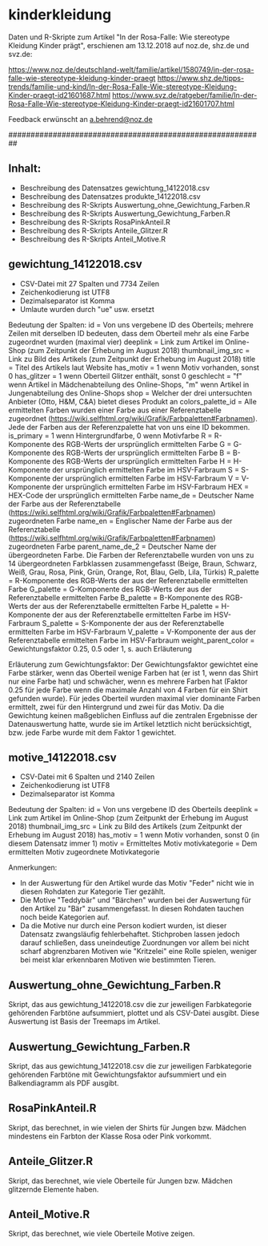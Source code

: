 # kinderkleidung
Daten und R-Skripte zum Artikel "In der Rosa-Falle: Wie stereotype Kleidung Kinder prägt",
erschienen am 13.12.2018 auf noz.de, shz.de und svz.de:

https://www.noz.de/deutschland-welt/familie/artikel/1580749/in-der-rosa-falle-wie-stereotype-kleidung-kinder-praegt
https://www.shz.de/tipps-trends/familie-und-kind/In-der-Rosa-Falle-Wie-stereotype-Kleidung-Kinder-praegt-id21601687.html
https://www.svz.de/ratgeber/familie/In-der-Rosa-Falle-Wie-stereotype-Kleidung-Kinder-praegt-id21601707.html

Feedback erwünscht an a.behrend@noz.de

##########################################################

## Inhalt:
* Beschreibung des Datensatzes gewichtung_14122018.csv
* Beschreibung des Datensatzes produkte_14122018.csv
* Beschreibung des R-Skripts Auswertung_ohne_Gewichtung_Farben.R
* Beschreibung des R-Skripts Auswertung_Gewichtung_Farben.R
* Beschreibung des R-Skripts RosaPinkAnteil.R
* Beschreibung des R-Skripts Anteile_Glitzer.R
* Beschreibung des R-Skripts Anteil_Motive.R 

## gewichtung_14122018.csv

* CSV-Datei mit 27 Spalten und 7734 Zeilen
* Zeichenkodierung ist UTF8
* Dezimalseparator ist Komma
* Umlaute wurden durch "ue" usw. ersetzt

Bedeutung der Spalten:
id = Von uns vergebene ID des Oberteils; mehrere Zeilen mit derselben ID bedeuten, dass dem Oberteil mehr als eine Farbe zugeordnet wurden (maximal vier)
deeplink = Link zum Artikel im Online-Shop (zum Zeitpunkt der Erhebung im August 2018)
thumbnail_img_src = Link zu Bild des Artikels (zum Zeitpunkt der Erhebung im August 2018)
title = Titel des Artikels laut Website 
has_motiv = 1 wenn Motiv vorhanden, sonst 0
has_glitzer = 1 wenn Oberteil Glitzer enthält, sonst 0
geschlecht = "f" wenn Artikel in Mädchenabteilung des Online-Shops, "m" wenn Artikel in Jungenabteilung des Online-Shops
shop = Welcher der drei untersuchten Anbieter (Otto, H&M, C&A) bietet dieses Produkt an
colors_palette_id = Alle ermittelten Farben wurden einer Farbe aus einer Referenztabelle zugeordnet (https://wiki.selfhtml.org/wiki/Grafik/Farbpaletten#Farbnamen). Jede der Farben aus der Referenzpalette hat von uns eine ID bekommen.
is_primary = 1 wenn Hintergrundfarbe, 0 wenn Motivfarbe
R = R-Komponente des RGB-Werts der ursprünglich ermittelten Farbe
G = G-Komponente des RGB-Werts der ursprünglich ermittelten Farbe
B = B-Komponente des RGB-Werts der ursprünglich ermittelten Farbe
H = H-Komponente der ursprünglich ermittelten Farbe im HSV-Farbraum
S = S-Komponente der ursprünglich ermittelten Farbe im HSV-Farbraum
V = V-Komponente der ursprünglich ermittelten Farbe im HSV-Farbraum
HEX = HEX-Code der ursprünglich ermittelten Farbe
name_de = Deutscher Name der Farbe aus der Referenztabelle (https://wiki.selfhtml.org/wiki/Grafik/Farbpaletten#Farbnamen) zugeordneten Farbe
name_en  = Englischer Name der Farbe aus der Referenztabelle (https://wiki.selfhtml.org/wiki/Grafik/Farbpaletten#Farbnamen) zugeordneten Farbe
parent_name_de_2 = Deutscher Name der übergeordneten Farbe. Die Farben der Referenztabelle wurden von uns zu 14 übergeordneten Farbklassen zusammengefasst (Beige, Braun, Schwarz, Weiß, Grau, Rosa, Pink, Grün, Orange, Rot, Blau, Gelb, Lila, Türkis)
R_palette = R-Komponente des RGB-Werts der aus der Referenztabelle ermittelten Farbe
G_palette = G-Komponente des RGB-Werts der aus der Referenztabelle ermittelten Farbe
B_palette = B-Komponente des RGB-Werts der aus der Referenztabelle ermittelten Farbe
H_palette = H-Komponente der aus der Referenztabelle ermittelten Farbe im HSV-Farbraum
S_palette = S-Komponente der aus der Referenztabelle ermittelten Farbe im HSV-Farbraum
V_palette = V-Komponente der aus der Referenztabelle ermittelten Farbe im HSV-Farbraum
weight_parent_color = Gewichtungsfaktor 0.25, 0.5 oder 1, s. auch Erläuterung

Erläuterung zum Gewichtungsfaktor: Der Gewichtungsfaktor gewichtet eine Farbe stärker, wenn das Oberteil wenige Farben hat (er ist 1, wenn das Shirt nur eine Farbe hat) und schwächer, wenn es mehrere Farben hat (Faktor 0.25 für jede Farbe wenn die maximale Anzahl von 4 Farben für ein Shirt gefunden wurde). Für jedes Oberteil wurden maximal vier dominante Farben ermittelt, zwei für den Hintergrund und zwei für das Motiv. Da die Gewichtung keinen maßgeblichen Einfluss auf die zentralen Ergebnisse der Datenauswertung hatte, wurde sie im Artikel letztlich nicht berücksichtigt, bzw. jede Farbe wurde mit dem Faktor 1 gewichtet.


## motive_14122018.csv


* CSV-Datei mit 6 Spalten und 2140 Zeilen 
* Zeichenkodierung ist UTF8
* Dezimalseparator ist Komma

Bedeutung der Spalten:
id = Von uns vergebene ID des Oberteils
deeplink = Link zum Artikel im Online-Shop (zum Zeitpunkt der Erhebung im August 2018)
thumbnail_img_src = Link zu Bild des Artikels (zum Zeitpunkt der Erhebung im August 2018)
has_motiv = 1 wenn Motiv vorhanden, sonst 0 (in diesem Datensatz immer 1)
motiv = Ermitteltes Motiv
motivkategorie = Dem ermittelten Motiv zugeordnete Motivkategorie

Anmerkungen: 
* In der Auswertung für den Artikel wurde das Motiv "Feder" nicht wie in diesen Rohdaten zur Kategorie Tier gezählt.
* Die Motive "Teddybär" und "Bärchen" wurden bei der Auswertung für den Artikel zu "Bär" zusammengefasst. In diesen Rohdaten tauchen noch beide Kategorien auf.
* Da die Motive nur durch eine Person kodiert wurden, ist dieser Datensatz zwangsläufig fehlerbehaftet. Stichproben lassen jedoch darauf schließen, dass uneindeutige Zuordnungen vor allem bei nicht scharf abgrenzbaren Motiven wie "Kritzelei" eine Rolle spielen, weniger bei meist klar erkennbaren Motiven wie bestimmten Tieren.

## Auswertung_ohne_Gewichtung_Farben.R 

Skript, das aus gewichtung_14122018.csv die zur jeweiligen Farbkategorie gehörenden Farbtöne aufsummiert, plottet und als CSV-Datei ausgibt. Diese Auswertung ist Basis der Treemaps im Artikel.

## Auswertung_Gewichtung_Farben.R 

Skript, das aus gewichtung_14122018.csv die zur jeweiligen Farbkategorie gehörenden Farbtöne mit Gewichtungsfaktor aufsummiert und ein Balkendiagramm als PDF ausgibt.

## RosaPinkAnteil.R

Skript, das berechnet, in wie vielen der Shirts für Jungen bzw. Mädchen mindestens ein Farbton der Klasse Rosa oder Pink vorkommt.

## Anteile_Glitzer.R

Skript, das berechnet, wie viele Oberteile für Jungen bzw. Mädchen glitzernde Elemente haben.

## Anteil_Motive.R

Skript, das berechnet, wie viele Oberteile Motive zeigen.
